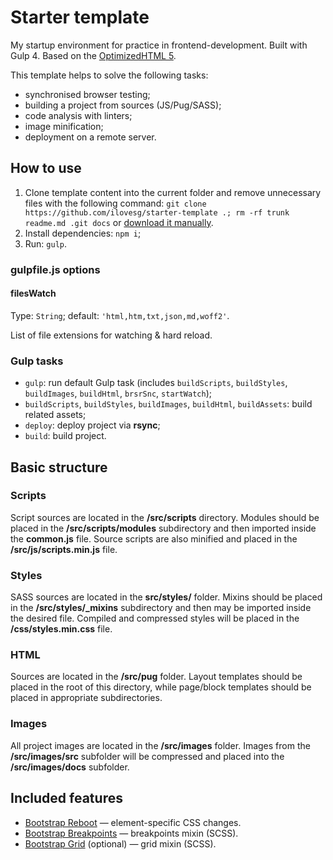 # Starter template

My startup environment for practice in frontend-development. Built with Gulp 4. Based on the [OptimizedHTML 5](https://github.com/agragregra/OptimizedHTML-5).

This template helps to solve the following tasks:

* synchronised browser testing;
* building a project from sources (JS/Pug/SASS);
* code analysis with linters;
* image minification;
* deployment on a remote server.

## How to use

1. Clone template content into the current folder and remove unnecessary files with the following command: `git clone https://github.com/ilovesg/starter-template .; rm -rf trunk readme.md .git docs` or [download it manually](https://github.com/ilovesg/starter-template/archive/refs/heads/main.zip).
2. Install dependencies: `npm i`;
3. Run: `gulp`.

### gulpfile.js options

#### filesWatch

Type: `String`; default: `'html,htm,txt,json,md,woff2'`.

List of file extensions for watching & hard reload.

### Gulp tasks

* `gulp`: run default Gulp task (includes `buildScripts`, `buildStyles`, `buildImages`, `buildHtml`, `brsrSnc`, `startWatch`);
* `buildScripts`, `buildStyles`, `buildImages`, `buildHtml`, `buildAssets`: build related assets;
* `deploy`: deploy project via **rsync**;
* `build`: build project.

## Basic structure

### Scripts

Script sources are located in the **/src/scripts** directory. Modules should be placed in the **/src/scripts/modules** subdirectory and then imported inside the **common.js** file. Source scripts are also minified and placed in the **/src/js/scripts.min.js** file.

### Styles

SASS sources are located in the **src/styles/** folder. Mixins should be placed in the **/src/styles/_mixins** subdirectory and then may be imported inside the desired file. Compiled and compressed styles will be placed in the **/css/styles.min.css** file.

### HTML

Sources are located in the **/src/pug** folder. Layout templates should be placed in the root of this directory, while page/block templates should be placed in appropriate subdirectories.

### Images

All project images are located in the **/src/images** folder. Images from the **/src/images/src** subfolder will be compressed and placed into the **/src/images/docs** subfolder.

## Included features

* [Bootstrap Reboot](https://getbootstrap.com/docs/5.1/content/reboot/) — element-specific CSS changes.
* [Bootstrap Breakpoints](https://getbootstrap.com/docs/5.1/layout/breakpoints/) — breakpoints mixin (SCSS).
* [Bootstrap Grid](https://getbootstrap.com/docs/5.1/layout/grid/) (optional) — grid mixin (SCSS).
